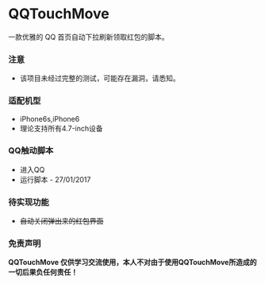 # QQTouchMove
一款优雅的 QQ 首页自动下拉刷新领取红包的脚本。

### 注意
* 该项目未经过完整的测试，可能存在漏洞，请悉知。

### 适配机型
* iPhone6s,iPhone6
* 理论支持所有4.7-inch设备

### QQ触动脚本
* 进入QQ
* 运行脚本 - 27/01/2017

### 待实现功能
* ~~自动关闭弹出来的红包界面~~

### 免责声明
**QQTouchMove 仅供学习交流使用，本人不对由于使用QQTouchMove所造成的一切后果负任何责任！**
